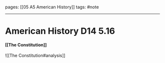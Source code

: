 pages: [[05 A5 American History]]
tags: #note 

___ 

# American History D14 5.16
#### [[The Constitution]]

![[The Constitution#analysis]]
